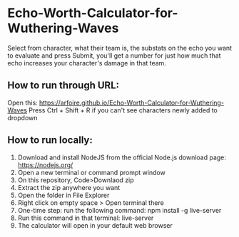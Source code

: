 # Echo-Worth-Calculator-for-Wuthering-Waves
Select from character, what their team is, the substats on the echo you want to evaluate and press Submit, you'll get a number for just how much that echo increases your character's damage in that team.

## How to run through URL:
Open this: https://arfoire.github.io/Echo-Worth-Calculator-for-Wuthering-Waves
Press Ctrl + Shift + R if you can't see characters newly added to dropdown

## How to run locally:
1. Download and install NodeJS from the official Node.js download page: https://nodejs.org/
2. Open a new terminal or command prompt window
3. On this repository, Code>Downlaod zip
4. Extract the zip anywhere you want
5. Open the folder in File Explorer
6. Right click on empty space > Open terminal there
7. One-time step: run the following command: npm install -g live-server
8. Run this command in that terminal: live-server
9. The calculator will open in your default web browser
